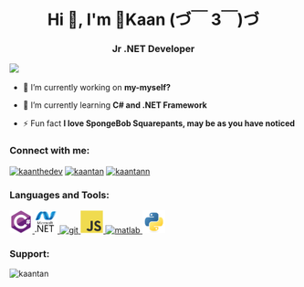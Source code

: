 <h1 align="center">Hi 👋, I'm 💨Kaan (づ￣ 3￣)づ</h1>
<h3 align="center">Jr .NET Developer</h3>

![](https://c.tenor.com/2gVj3kH-OSIAAAAC/spongebob-welcome.gif)


- 🔭 I’m currently working on **my-myself?**

- 🌱 I’m currently learning **C# and .NET Framework**

- ⚡ Fun fact **I love SpongeBob Squarepants, may be as you have noticed**

<h3 align="left">Connect with me:</h3>
<p align="left">
<a href="https://twitter.com/kaanthedev" target="blank"><img align="center" src="https://raw.githubusercontent.com/rahuldkjain/github-profile-readme-generator/master/src/images/icons/Social/twitter.svg" alt="kaanthedev" height="30" width="40" /></a>
<a href="https://linkedin.com/in/kaantan" target="blank"><img align="center" src="https://raw.githubusercontent.com/rahuldkjain/github-profile-readme-generator/master/src/images/icons/Social/linked-in-alt.svg" alt="kaantan" height="30" width="40" /></a>
<a href="https://www.hackerrank.com/kaantann" target="blank"><img align="center" src="https://raw.githubusercontent.com/rahuldkjain/github-profile-readme-generator/master/src/images/icons/Social/hackerrank.svg" alt="kaantann" height="30" width="40" /></a>
</p>

<h3 align="left">Languages and Tools:</h3>
<p align="left"> <a href="https://www.w3schools.com/cs/" target="_blank" rel="noreferrer"> <img src="https://raw.githubusercontent.com/devicons/devicon/master/icons/csharp/csharp-original.svg" alt="csharp" width="40" height="40"/> </a> <a href="https://dotnet.microsoft.com/" target="_blank" rel="noreferrer"> <img src="https://raw.githubusercontent.com/devicons/devicon/master/icons/dot-net/dot-net-original-wordmark.svg" alt="dotnet" width="40" height="40"/> </a> <a href="https://git-scm.com/" target="_blank" rel="noreferrer"> <img src="https://www.vectorlogo.zone/logos/git-scm/git-scm-icon.svg" alt="git" width="40" height="40"/> </a> <a href="https://developer.mozilla.org/en-US/docs/Web/JavaScript" target="_blank" rel="noreferrer"> <img src="https://raw.githubusercontent.com/devicons/devicon/master/icons/javascript/javascript-original.svg" alt="javascript" width="40" height="40"/> </a> <a href="https://www.mathworks.com/" target="_blank" rel="noreferrer"> <img src="https://upload.wikimedia.org/wikipedia/commons/2/21/Matlab_Logo.png" alt="matlab" width="40" height="40"/> </a> <a href="https://www.python.org" target="_blank" rel="noreferrer"> <img src="https://raw.githubusercontent.com/devicons/devicon/master/icons/python/python-original.svg" alt="python" width="40" height="40"/> </a> </p>

<h3 align="left">Support:</h3>
<p><a href="https://www.buymeacoffee.com/kaantan"> <img align="left" src="https://cdn.buymeacoffee.com/buttons/v2/default-yellow.png" height="50" width="210" alt="kaantan" /></a></p><br><br>
